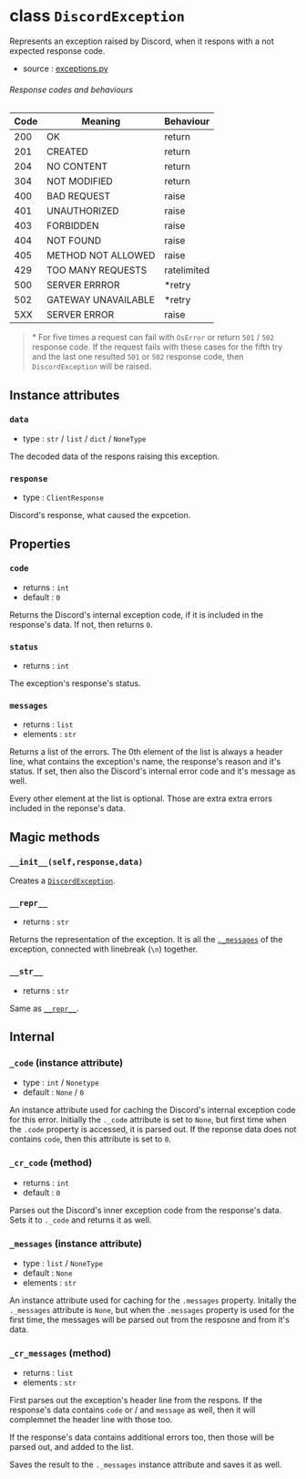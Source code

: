 # class `DiscordException`

Represents an exception raised by Discord, when it respons with a not
expected response code.

- source : [exceptions.py](https://github.com/HuyaneMatsu/hata/blob/master/hata/exceptions.py)


###### Response codes and behaviours

| Code  | Meaning               | Behaviour     |
|-------|-----------------------|---------------|
| 200   | OK                    | return        |
| 201   | CREATED               | return        |
| 204   | NO CONTENT            | return        |
| 304   | NOT MODIFIED          | return        |
| 400   | BAD REQUEST           | raise         |
| 401   | UNAUTHORIZED          | raise         |
| 403   | FORBIDDEN             | raise         |
| 404   | NOT FOUND             | raise         |
| 405   | METHOD NOT ALLOWED    | raise         |
| 429   | TOO MANY REQUESTS     | ratelimited   |
| 500   | SERVER ERRROR         | \*retry       |
| 502   | GATEWAY UNAVAILABLE   | \*retry       |
| 5XX   | SERVER ERROR          | raise         |

> \* For five times a request can fail with `OsError` or return `501` / `502`
> response code. If the request fails with these cases for the fifth try and
> the last one resulted `501` or `502` response code, then `DiscordException`
> will be raised.

## Instance attributes

### `data`

- type : `str` / `list` / `dict` / `NoneType`

The decoded data of the respons raising this exception.

### `response`

- type : `ClientResponse`

Discord's response, what caused the expcetion.

## Properties

### `code`

- returns : `int`
- default : `0`

Returns the Discord's internal exception code, if it is included in the
response's data. If not, then returns `0`.

###  `status`

- returns : `int`

The exception's response's status.

### `messages`

- returns : `list`
- elements : `str`

Returns a list of the errors. The 0th element of the list is always a
header line, what contains the exception's name, the response's reason
and it's status. If set, then also the Discord's internal error code and
it's message as well.

Every other element at the list is optional. Those are extra extra errors
included in the reponse's data.

## Magic methods

### `__init__(self,response,data)`

Creates a [`DiscordException`](DiscordException.md).

### `__repr__`

- returns : `str`

Returns the representation of the exception. It is all the
[`._messages`](#_messages-instance-attribute) of the exception, connected with
linebreak (`\n`) together.

### `__str__`

- returns : `str`

Same as [`__repr__`](__repr__.md).

## Internal

### `_code` (instance attribute)

- type : `int` / `Nonetype`
- default : `None` / `0`

An instance attribute used for caching the Discord's internal exception code
for this error.
Initially the `._code` attribute is set to `None`, but first time when the
`.code` property is accessed, it is parsed out.
If the reponse data does not contains `code`, then this attribute is set
to `0`.

### `_cr_code` (method)

- returns : `int`
- default : `0`

Parses out the Discord's inner exception code from the response's data. Sets
it to `._code` and returns it as well.

### `_messages` (instance attribute)

- type : `list` / `NoneType`
- default : `None`
- elements : `str`

An instance attribute used for caching for the `.messages` property.
Initally the `._messages` attribute is `None`, but when the `.messages`
property is used for the first time, the messages will be parsed out
from the resposne  and from it's data.

### `_cr_messages` (method)

- returns : `list`
- elements : `str`

First parses out the exception's header line from the respons. If the
response's data contains `code` or / and `message` as well, then it will
complemnet the header line with those too.

If the response's data contains additional errors too, then those will be
parsed out, and added to the list.

Saves the result to the `._messages` instance attribute and saves it as well.

